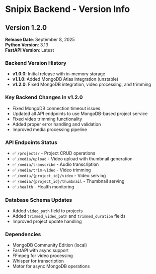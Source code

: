 # Snipix Backend - Version Info

## Version 1.2.0
**Release Date**: September 8, 2025  
**Python Version**: 3.13  
**FastAPI Version**: Latest  

### Backend Version History
- **v1.0.0**: Initial release with in-memory storage
- **v1.1.0**: Added MongoDB Atlas integration (unstable)
- **v1.2.0**: Fixed MongoDB integration, video processing, and trimming

### Key Backend Changes in v1.2.0
- Fixed MongoDB connection timeout issues
- Updated all API endpoints to use MongoDB-based project service
- Fixed video trimming functionality
- Added proper error handling and validation
- Improved media processing pipeline

### API Endpoints Status
- ✅ `/projects/` - Project CRUD operations
- ✅ `/media/upload` - Video upload with thumbnail generation
- ✅ `/media/transcribe` - Audio transcription
- ✅ `/media/trim-video` - Video trimming
- ✅ `/media/{project_id}/video` - Video serving
- ✅ `/media/{project_id}/thumbnail` - Thumbnail serving
- ✅ `/health` - Health monitoring

### Database Schema Updates
- Added `video_path` field to projects
- Added `trimmed_video_path` and `trimmed_duration` fields
- Improved project update handling

### Dependencies
- MongoDB Community Edition (local)
- FastAPI with async support
- FFmpeg for video processing
- Whisper for transcription
- Motor for async MongoDB operations
